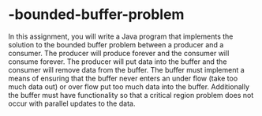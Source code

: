 # -bounded-buffer-problem

In this assignment, you will write a Java program that implements the solution to 
the bounded buffer problem between a producer and a consumer. The producer will 
produce forever and the consumer will consume forever. The producer will put data 
into the buffer and the consumer will remove data from the buffer. The buffer must 
implement a means of ensuring that the buffer never enters an under flow (take too 
much data out) or over flow put too much data into the buffer. Additionally the 
buffer must have functionality so that a critical region problem does not occur with 
parallel updates to the data.

